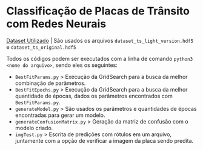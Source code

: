 # Classificação de Placas de Trânsito com Redes Neurais

[Dataset Utilizado](https://www.kaggle.com/datasets/valentynsichkar/traffic-signs-1-million-images-for-classification) | São usados os arquivos `dataset_ts_light_version.hdf5` e `dataset_ts_original.hdf5`

Todos os códigos podem ser executados com a linha de comando `python3 <nome do arquivo>`, sendo eles os seguintes:

- `BestFitParams.py` > Execução da GridSearch para a busca da melhor combinação de parâmetros.
- `BestFitEpochs.py` > Execução da GridSearch para a busca da melhor quantidade de épocas, dados os parâmetros encontrados com `BestFitParams.py`.
- `generateModel.py` > São usados os parâmetros e quantidades de épocas encontradas para gerar um modelo.
- `generateConfusionMatrix.py` > Geração da matriz de confusão com o modelo criado.
- `imgTest.py` > Escrita de predições com rótulos em um arquivo, juntamente com a opção de verificar a imagem da placa sendo predita.